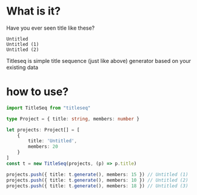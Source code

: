 # What is it?

Have you ever seen title like these?
```
Untitled
Untitled (1)
Untitled (2)
```
Titleseq is simple title sequence (just like above) generator based on your existing data

# how to use?

```ts
import TitleSeq from "titleseq"

type Project = { title: string, members: number }

let projects: Project[] = [
    {
        title: 'Untitled',
        members: 20
    }
]
const t = new TitleSeq(projects, (p) => p.title)

projects.push({ title: t.generate(), members: 15 }) // Untitled (1)
projects.push({ title: t.generate(), members: 10 }) // Untitled (2)
projects.push({ title: t.generate(), members: 18 }) // Untitled (3)
```
